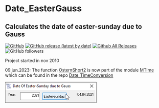 # Date_EasterGauss
## Calculates the date of easter-sunday due to Gauss  

[![GitHub](https://img.shields.io/github/license/OlimilO1402/Date_EasterGauss?style=plastic)](https://github.com/OlimilO1402/Date_EasterGauss/blob/master/LICENSE) 
[![GitHub release (latest by date)](https://img.shields.io/github/v/release/OlimilO1402/Date_EasterGauss?style=plastic)](https://github.com/OlimilO1402/Date_EasterGauss/releases/latest)
[![Github All Releases](https://img.shields.io/github/downloads/OlimilO1402/Date_EasterGauss/total.svg)](https://github.com/OlimilO1402/Date_EasterGauss/releases/download/v2023.6.9/EasterGauss_v2023.6.9.zip)
![GitHub followers](https://img.shields.io/github/followers/OlimilO1402?style=social)

Project started in nov 2010  

09.jun.2023: 
The function [OsternShort2](https://github.com/OlimilO1402/Date_TimeConversion/blob/main/Modules/MTime.bas#L1078) is now part of the module [MTime](https://github.com/OlimilO1402/Date_TimeConversion/blob/main/Modules/MTime.bas) which can be found in the repo [Date_TimeConversion](https://github.com/OlimilO1402/Date_TimeConversion)

![EasterGauss Image](Resources/EasterGauss.png "EasterGauss Image")
